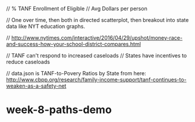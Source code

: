 


// % TANF Enrollment of Eligible 
// Avg Dollars per person

// One over time, then both in directed scatterplot, then breakout into state data like NYT education graphs.

// http://www.nytimes.com/interactive/2016/04/29/upshot/money-race-and-success-how-your-school-district-compares.html

// TANF can't respond to increased caseloads
// States have incentives to reduce caseloads

// data.json is TANF-to-Povery Ratios by State from here: http://www.cbpp.org/research/family-income-support/tanf-continues-to-weaken-as-a-safety-net

# week-8-paths-demo
